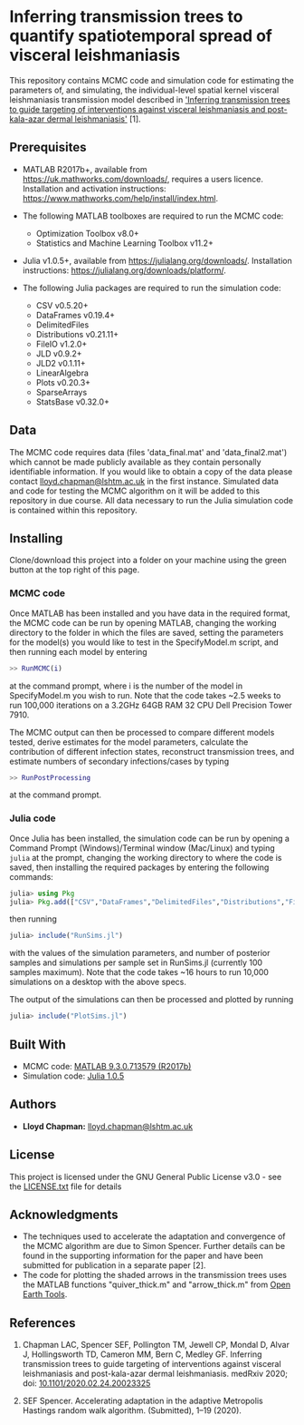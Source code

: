 # Inferring transmission trees to quantify spatiotemporal spread of visceral leishmaniasis

This repository contains MCMC code and simulation code for estimating the parameters of, and simulating, the individual-level spatial kernel visceral leishmaniasis transmission model described in ['Inferring transmission trees to guide targeting of interventions against visceral leishmaniasis and post-kala-azar dermal leishmaniasis'](https://doi.org/10.1101/2020.02.24.20023325) [1].

## Prerequisites

* MATLAB R2017b+, available from <https://uk.mathworks.com/downloads/>, requires a users licence. Installation and activation instructions: <https://www.mathworks.com/help/install/index.html>.

* The following MATLAB toolboxes are required to run the MCMC code:
  * Optimization Toolbox v8.0+
  * Statistics and Machine Learning Toolbox v11.2+

* Julia v1.0.5+, available from <https://julialang.org/downloads/>. Installation instructions: <https://julialang.org/downloads/platform/>.

* The following Julia packages are required to run the simulation code:
  * CSV v0.5.20+
  * DataFrames v0.19.4+
  * DelimitedFiles
  * Distributions v0.21.11+
  * FileIO v1.2.0+
  * JLD v0.9.2+
  * JLD2 v0.1.11+
  * LinearAlgebra
  * Plots v0.20.3+
  * SparseArrays
  * StatsBase v0.32.0+


## Data

The MCMC code requires data (files 'data_final.mat' and 'data_final2.mat') which cannot be made publicly available as they contain personally identifiable information. If you would like to obtain a copy of the data please contact <lloyd.chapman@lshtm.ac.uk> in the first instance. Simulated data and code for testing the MCMC  algorithm on it will be added to this repository in due course. All data necessary to run the Julia simulation code is contained within this repository.

## Installing

Clone/download this project into a folder on your machine using the green button at the top right of this page.

### MCMC code

Once MATLAB has been installed and you have data in the required format, the MCMC code can be run by opening MATLAB, changing the working directory to the folder in which the files are saved, setting the parameters for the model(s) you would like to test in the SpecifyModel.m script, and then running each model by entering

```matlab
>> RunMCMC(i)
```

at the command prompt, where i is the number of the model in SpecifyModel.m you wish to run. Note that the code takes ~2.5 weeks to run 100,000 iterations on a 3.2GHz 64GB RAM 32 CPU Dell Precision Tower 7910.

The MCMC output can then be processed to compare different models tested, derive estimates for the model parameters, calculate the contribution of different infection states, reconstruct transmission trees, and estimate numbers of secondary infections/cases by typing

```matlab
>> RunPostProcessing
```

at the command prompt.

### Julia code

Once Julia has been installed, the simulation code can be run by opening a Command Prompt (Windows)/Terminal window (Mac/Linux) and typing `julia` at the prompt, changing the working directory to where the code is saved, then installing the required packages by entering the following commands:

```julia
julia> using Pkg
julia> Pkg.add(["CSV","DataFrames","DelimitedFiles","Distributions","FileIO","JLD","JLD2","LinearAlgebra","Plots","SparseArrays","StatsBase"])
```

then running 

```julia
julia> include("RunSims.jl") 
```

with the values of the simulation parameters, and number of posterior samples and simulations per sample set in RunSims.jl (currently 100 samples maximum). Note that the code takes ~16 hours to run 10,000 simulations on a desktop with the above specs.

The output of the simulations can then be processed and plotted by running

```julia
julia> include("PlotSims.jl")
```

## Built With

* MCMC code: [MATLAB 9.3.0.713579 (R2017b)](https://uk.mathworks.com/downloads/)
* Simulation code: [Julia 1.0.5](https://julialang.org/downloads/)

## Authors

* **Lloyd Chapman:** <lloyd.chapman@lshtm.ac.uk>

## License

This project is licensed under the GNU General Public License v3.0 - see the [LICENSE.txt](LICENSE.txt) file for details

## Acknowledgments

* The techniques used to accelerate the adaptation and convergence of the MCMC algorithm are due to Simon Spencer. Further details can be found in the  supporting information for the paper and have been submitted for publication in a separate paper [2].
* The code for plotting the shaded arrows in the transmission trees uses the MATLAB functions "quiver_thick.m" and "arrow_thick.m" from [Open Earth Tools](https://svn.oss.deltares.nl/repos/openearthtools/trunk/matlab/general/plot_fun/).

## References
1. Chapman LAC, Spencer SEF, Pollington TM, Jewell CP, Mondal D, Alvar J, Hollingsworth TD, Cameron MM, Bern C, Medley GF. Inferring transmission trees to guide targeting of interventions against visceral leishmaniasis and post-kala-azar dermal leishmaniasis. medRxiv 2020; doi: [10.1101/2020.02.24.20023325](https://doi.org/10.1101/2020.02.24.20023325)
 

2. SEF Spencer. Accelerating adaptation in the adaptive Metropolis Hastings random walk algorithm. (Submitted), 1–19 (2020).
